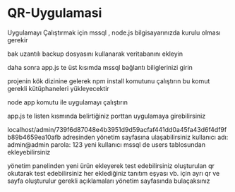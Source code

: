 # QR-Uygulamasi
Uygulamayı Çalıştırmak için mssql , node.js bilgisayarınızda kurulu olması gerekir

bak uzantılı backup dosyasını kullanarak veritabanını ekleyin 

daha sonra app.js te üst kısımda mssql bağlantı biliglerinizi girin

projenin kök dizinine gelerek npm install komutunu çalıştırın bu komut gerekli kütüphaneleri yükleyecektir

node app komutu ile uygulamayı çalıştırın

app.js te listen kısmında belirtiğiniz porttan uygulamaya girebilirsiniz 

localhost/admin/739f6d87048e4b3951d9d59acfaf441dd0a45fa43d6f4df9fb89b4659ea10afb adresinden yönetim sayfasına ulaşabilirsiniz 
kullanıcı adı: admin@admin
parola: 123
yeni kullanıcı mssql de users tablosundan ekleyebilirsiniz


yönetim panelinden yeni ürün ekleyerek test edebilirsiniz oluşturulan qr okutarak test edebilirsiniz 
her eklediğiniz tanıtım eşyası vb. için ayrı qr ve sayfa oluşturulur gerekli açıklamaları yönetim sayfasında bulaçaksınız 


